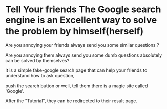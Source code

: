 # Tell Your friends The Google search engine is an Excellent way to solve the problem by himself(herself)

Are you annoying your friends always send you some similar questions ?

Are you annoying them always send you some dumb questions absolutely can be solved by themselves?


It is a simple fake-google search page that can help your friends to understand how to ask question,

push the search button or well, tell them there is a magic site called 'Google'.

After the "Tutorial", they can be redirected to their result page.

